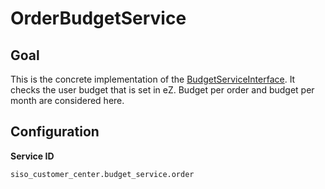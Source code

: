 # OrderBudgetService 

## Goal

This is the concrete implementation of the [BudgetServiceInterface](BudgetServiceInterface_29819611.html). It checks the user budget that is set in eZ. Budget per order and budget per month are considered here.

## Configuration

**Service ID**

``` 
siso_customer_center.budget_service.order
```
